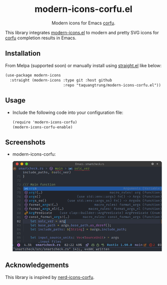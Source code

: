 <div align="center">

# modern-icons-corfu.el

Modern icons for Emacs [corfu](https://github.com/minad/corfu).

</div>

This library integrates [modern-icons.el](https://github.com/taquangtrung/modern-icons.el) to modern and pretty SVG icons for [corfu](https://github.com/minad/corfu) completion results in Emacs.

## Installation

From Melpa (supported soon) or manually install using [straight.el](https://github.com/radian-software/straight.el) like below:

  ```elisp
  (use-package modern-icons
    :straight (modern-icons :type git :host github
                            :repo "taquangtrung/modern-icons-corfu.el"))
  ```

## Usage

- Include the following code into your configuration file:

  ```elisp
  (require 'modern-icons-corfu)
  (modern-icons-corfu-enable)
  ```

## Screenshots

- modern-icons-corfu:

  <p align="center">
    <img width="600" alt="Modern icons for Corfu" src="screenshots/modern-icons-corfu.png"/>
  </p>

## Acknowledgements

This library is inspired by [nerd-icons-corfu](https://github.com/LuigiPiucco/nerd-icons-corfu).

